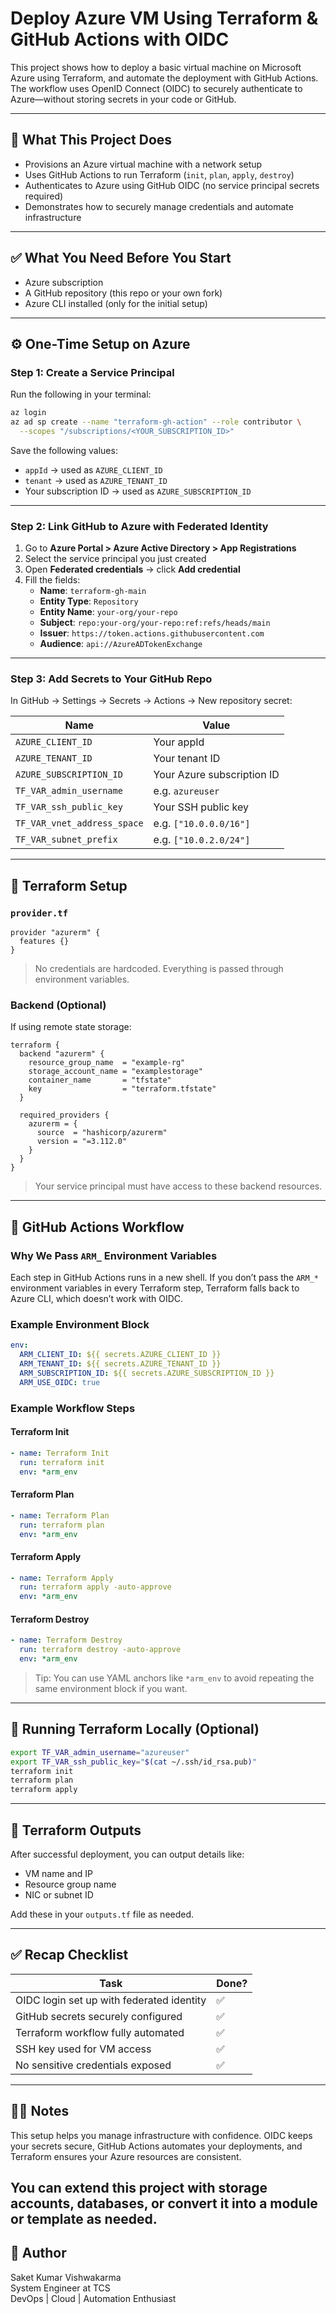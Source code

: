 # Deploy Azure VM Using Terraform & GitHub Actions with OIDC

This project shows how to deploy a basic virtual machine on Microsoft Azure using Terraform, and automate the deployment with GitHub Actions. The workflow uses OpenID Connect (OIDC) to securely authenticate to Azure—without storing secrets in your code or GitHub.

---

## 🔧 What This Project Does
- Provisions an Azure virtual machine with a network setup
- Uses GitHub Actions to run Terraform (`init`, `plan`, `apply`, `destroy`)
- Authenticates to Azure using GitHub OIDC (no service principal secrets required)
- Demonstrates how to securely manage credentials and automate infrastructure

---

## ✅ What You Need Before You Start
- Azure subscription
- A GitHub repository (this repo or your own fork)
- Azure CLI installed (only for the initial setup)

---

## ⚙️ One-Time Setup on Azure

### Step 1: Create a Service Principal
Run the following in your terminal:
```bash
az login
az ad sp create --name "terraform-gh-action" --role contributor \
  --scopes "/subscriptions/<YOUR_SUBSCRIPTION_ID>"
```
Save the following values:
- `appId` → used as `AZURE_CLIENT_ID`
- `tenant` → used as `AZURE_TENANT_ID`
- Your subscription ID → used as `AZURE_SUBSCRIPTION_ID`

---

### Step 2: Link GitHub to Azure with Federated Identity
1. Go to **Azure Portal > Azure Active Directory > App Registrations**
2. Select the service principal you just created
3. Open **Federated credentials** → click **Add credential**
4. Fill the fields:
   - **Name**: `terraform-gh-main`
   - **Entity Type**: `Repository`
   - **Entity Name**: `your-org/your-repo`
   - **Subject**: `repo:your-org/your-repo:ref:refs/heads/main`
   - **Issuer**: `https://token.actions.githubusercontent.com`
   - **Audience**: `api://AzureADTokenExchange`

---

### Step 3: Add Secrets to Your GitHub Repo
In GitHub → Settings → Secrets → Actions → New repository secret:

| Name                      | Value                          |
|---------------------------|---------------------------------|
| `AZURE_CLIENT_ID`         | Your appId                     |
| `AZURE_TENANT_ID`         | Your tenant ID                 |
| `AZURE_SUBSCRIPTION_ID`   | Your Azure subscription ID     |
| `TF_VAR_admin_username`   | e.g. `azureuser`               |
| `TF_VAR_ssh_public_key`   | Your SSH public key            |
| `TF_VAR_vnet_address_space` | e.g. `["10.0.0.0/16"]`       |
| `TF_VAR_subnet_prefix`      | e.g. `["10.0.2.0/24"]`       |

---

## 📁 Terraform Setup

### `provider.tf`
```hcl
provider "azurerm" {
  features {}
}
```
> No credentials are hardcoded. Everything is passed through environment variables.

### Backend (Optional)
If using remote state storage:
```hcl
terraform {
  backend "azurerm" {
    resource_group_name  = "example-rg"
    storage_account_name = "examplestorage"
    container_name       = "tfstate"
    key                  = "terraform.tfstate"
  }

  required_providers {
    azurerm = {
      source  = "hashicorp/azurerm"
      version = "=3.112.0"
    }
  }
}
```
> Your service principal must have access to these backend resources.

---

## 🧪 GitHub Actions Workflow

### Why We Pass `ARM_` Environment Variables
Each step in GitHub Actions runs in a new shell. If you don’t pass the `ARM_*` environment variables in every Terraform step, Terraform falls back to Azure CLI, which doesn’t work with OIDC.

### Example Environment Block
```yaml
env:
  ARM_CLIENT_ID: ${{ secrets.AZURE_CLIENT_ID }}
  ARM_TENANT_ID: ${{ secrets.AZURE_TENANT_ID }}
  ARM_SUBSCRIPTION_ID: ${{ secrets.AZURE_SUBSCRIPTION_ID }}
  ARM_USE_OIDC: true
```

### Example Workflow Steps

#### Terraform Init
```yaml
- name: Terraform Init
  run: terraform init
  env: *arm_env
```

#### Terraform Plan
```yaml
- name: Terraform Plan
  run: terraform plan
  env: *arm_env
```

#### Terraform Apply
```yaml
- name: Terraform Apply
  run: terraform apply -auto-approve
  env: *arm_env
```

#### Terraform Destroy
```yaml
- name: Terraform Destroy
  run: terraform destroy -auto-approve
  env: *arm_env
```

> Tip: You can use YAML anchors like `*arm_env` to avoid repeating the same environment block if you want.

---

## 🧪 Running Terraform Locally (Optional)
```bash
export TF_VAR_admin_username="azureuser"
export TF_VAR_ssh_public_key="$(cat ~/.ssh/id_rsa.pub)"
terraform init
terraform plan
terraform apply
```

---

## 🔄 Terraform Outputs
After successful deployment, you can output details like:
- VM name and IP
- Resource group name
- NIC or subnet ID

Add these in your `outputs.tf` file as needed.

---

## ✅ Recap Checklist
| Task                                        | Done? |
|---------------------------------------------|--------|
| OIDC login set up with federated identity   | ✅     |
| GitHub secrets securely configured          | ✅     |
| Terraform workflow fully automated          | ✅     |
| SSH key used for VM access                  | ✅     |
| No sensitive credentials exposed            | ✅     |

---

## 👨‍💻 Notes
This setup helps you manage infrastructure with confidence. OIDC keeps your secrets secure, GitHub Actions automates your deployments, and Terraform ensures your Azure resources are consistent.

You can extend this project with storage accounts, databases, or convert it into a module or template as needed.
-

## 👤 Author
Saket Kumar Vishwakarma  
System Engineer at TCS  
DevOps | Cloud | Automation Enthusiast